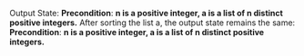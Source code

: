 Output State: **Precondition**: **n is a positive integer, a is a list of n distinct positive integers.** After sorting the list a, the output state remains the same: **Precondition**: **n is a positive integer, a is a list of n distinct positive integers.**
